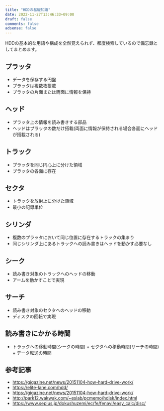 ```yaml
---
title: "HDDの基礎知識"
date: 2022-11-27T13:46:33+09:00
draft: false
comments: false
adsense: false
---
```


HDDの基本的な用語や構成を全然覚えられず、都度検索しているので備忘録としてまとめます。

## プラッタ

- データを保存する円盤
- プラッタは複数枚搭載
- プラッタの片面または両面に情報を保持

## ヘッド

- プラッタ上の情報を読み書きする部品
- ヘッドはプラッタの数だけ搭載(両面に情報が保持される場合各面にヘッドが搭載される)

## トラック

- プラッタを同じ円心上に分けた領域
- プラッタの各面に存在

## セクタ

- トラックを放射上に分けた領域
- 最小の記録単位

## シリンダ

- 複数のプラッタにおいて同じ位置に存在するトラックの集まり
- 同じシリンダ上にあるトラックへの読み書きはヘッドを動かす必要なし

## シーク

- 読み書き対象のトラックへのヘッドの移動
- アームを動かすことで実現

## サーチ

- 読み書き対象のセクタへのヘッドの移動
- ディスクの回転で実現

## 読み書きにかかる時間

- トラックへの移動時間(シークの時間) + セクタへの移動時間(サーチの時間) + データ転送の時間

## 参考記事

- https://gigazine.net/news/20151104-how-hard-drive-work/
- https://elite-lane.com/hdd/
- https://gigazine.net/news/20151104-how-hard-drive-work/
- http://park12.wakwak.com/~eslab/pcmemo/hdisk/index.html
- https://www.seplus.jp/dokushuzemi/ec/fe/fenavi/easy_calc/disc/
